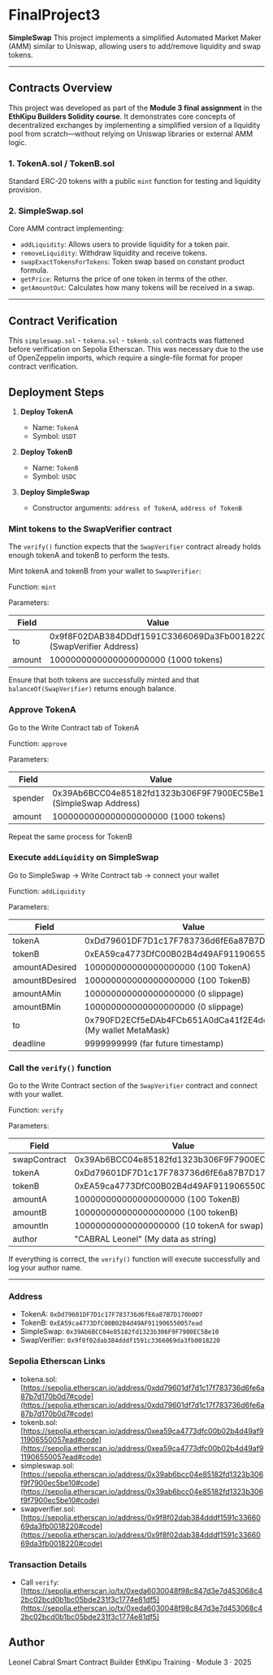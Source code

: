 # FinalProject3

**SimpleSwap** This project implements a simplified Automated Market Maker (AMM) similar to Uniswap, allowing users to add/remove liquidity and swap tokens.

---

## Contracts Overview

This project was developed as part of the **Module 3 final assignment** in the **EthKipu Builders Solidity course**. It demonstrates core concepts of decentralized exchanges by implementing a simplified version of a liquidity pool from scratch—without relying on Uniswap libraries or external AMM logic.

### 1. TokenA.sol / TokenB.sol

Standard ERC-20 tokens with a public `mint` function for testing and liquidity provision.

### 2. SimpleSwap.sol

Core AMM contract implementing:

* `addLiquidity`: Allows users to provide liquidity for a token pair.
* `removeLiquidity`: Withdraw liquidity and receive tokens.
* `swapExactTokensForTokens`: Token swap based on constant product formula.
* `getPrice`: Returns the price of one token in terms of the other.
* `getAmountOut`: Calculates how many tokens will be received in a swap.

---
## Contract Verification

This `simpleswap.sol` - `tokena.sol` - `tokenb.sol` contracts was flattened before verification on Sepolia Etherscan. This was necessary due to the use of OpenZeppelin imports, which require a single-file format for proper contract verification.

## Deployment Steps

1. **Deploy TokenA**

   * Name: `TokenA`
   * Symbol: `USDT`

2. **Deploy TokenB**

   * Name: `TokenB`
   * Symbol: `USDC`

3. **Deploy SimpleSwap**

   * Constructor arguments: `address of TokenA`, `address of TokenB`

### Mint tokens to the SwapVerifier contract

The `verify()` function expects that the `SwapVerifier` contract already holds enough tokenA and tokenB to perform the tests.

Mint tokenA and tokenB from your wallet to `SwapVerifier`:

Function: `mint`

Parameters:

| Field          | Value                                                             |
| -------------- | ----------------------------------------------------------------- |
| to             | 0x9f8F02DAB384DDdf1591C3366069Da3Fb0018220 (SwapVerifier Address) |
| amount         | 1000000000000000000000 (1000 tokens)                              |

Ensure that both tokens are successfully minted and that `balanceOf(SwapVerifier)` returns enough balance.

### Approve TokenA

Go to the Write Contract tab of TokenA

Function: `approve`

Parameters:

| Field          | Value                                                           |
| -------------- | --------------------------------------------------------------- |
| spender        | 0x39Ab6BCC04e85182fd1323b306F9F7900EC5Be10 (SimpleSwap Address) |
| amount         | 1000000000000000000000 (1000 tokens)                            |

Repeat the same process for TokenB

### Execute `addLiquidity` on SimpleSwap

Go to SimpleSwap → Write Contract tab → connect your wallet

Function: `addLiquidity`

Parameters:

| Field          | Value                                                           |
| -------------- | --------------------------------------------------------------- |
| tokenA         | 0xDd79601DF7D1c17F783736d6fE6a87B7D170b0D7                      |
| tokenB         | 0xEA59ca4773DfC00B02B4d49AF911906550057ead                      |
| amountADesired | 100000000000000000000 (100 TokenA)                              |
| amountBDesired | 100000000000000000000 (100 TokenB)                              |
| amountAMin     | 100000000000000000000 (0 slippage)                              |
| amountBMin     | 100000000000000000000 (0 slippage)                              |
| to             | 0x790FD2ECf5eDAb4FCb651A0dCa41f2E4dc673ccC (My wallet MetaMask) |
| deadline       | 9999999999 (far future timestamp)                               |

### Call the `verify()` function

Go to the Write Contract section of the `SwapVerifier` contract and connect with your wallet.

Function: `verify`

Parameters:

| Field          | Value                                               |
| -------------- | --------------------------------------------------- |
| swapContract   | 0x39Ab6BCC04e85182fd1323b306F9F7900EC5Be10          |
| tokenA         | 0xDd79601DF7D1c17F783736d6fE6a87B7D170b0D7          |
| tokenB         | 0xEA59ca4773DfC00B02B4d49AF911906550057ead          |
| amountA        | 100000000000000000000 (100 TokenB)                  |
| amountB        | 100000000000000000000 (100 tokenB)                  |
| amountIn       | 10000000000000000000 (10 tokenA for swap)           |
| author         | "CABRAL Leonel" (My data as string)                 |

If everything is correct, the `verify()` function will execute successfully and log your author name.

---

### Address

* TokenA: `0xDd79601DF7D1c17F783736d6fE6a87B7D170b0D7`
* TokenB: `0xEA59ca4773DfC00B02B4d49AF911906550057ead`
* SimpleSwap: `0x39Ab6BCC04e85182fd1323b306F9F7900EC5Be10`
* SwapVerifier: `0x9f8f02dab384dddf1591c3366069da3fb0018220`

### Sepolia Etherscan Links

* tokena.sol: [https://sepolia.etherscan.io/address/0xdd79601df7d1c17f783736d6fe6a87b7d170b0d7#code](https://sepolia.etherscan.io/address/0xdd79601df7d1c17f783736d6fe6a87b7d170b0d7#code)
* tokenb.sol: [https://sepolia.etherscan.io/address/0xea59ca4773dfc00b02b4d49af911906550057ead#code](https://sepolia.etherscan.io/address/0xea59ca4773dfc00b02b4d49af911906550057ead#code)
* simpleswap.sol: [https://sepolia.etherscan.io/address/0x39ab6bcc04e85182fd1323b306f9f7900ec5be10#code](https://sepolia.etherscan.io/address/0x39ab6bcc04e85182fd1323b306f9f7900ec5be10#code)
* swapverifier.sol: [https://sepolia.etherscan.io/address/0x9f8f02dab384dddf1591c3366069da3fb0018220#code](https://sepolia.etherscan.io/address/0x9f8f02dab384dddf1591c3366069da3fb0018220#code)

### Transaction Details

* Call `verify`: [https://sepolia.etherscan.io/tx/0xeda6030048f98c847d3e7d453068c42bc02bcd0b1bc05bde231f3c1774e81df5](https://sepolia.etherscan.io/tx/0xeda6030048f98c847d3e7d453068c42bc02bcd0b1bc05bde231f3c1774e81df5)

## Author

Leonel Cabral
Smart Contract Builder
EthKipu Training · Module 3 · 2025

